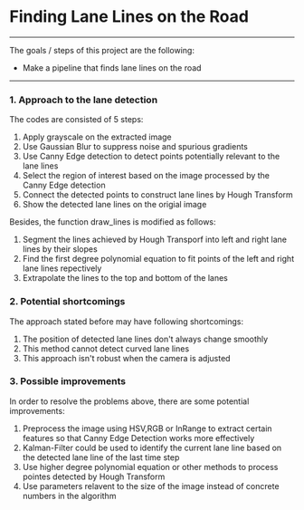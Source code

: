 # **Finding Lane Lines on the Road** 

---

The goals / steps of this project are the following:
* Make a pipeline that finds lane lines on the road

---

### 1. Approach to the lane detection
The codes are consisted of 5 steps:
1. Apply grayscale on the extracted image
2. Use Gaussian Blur to suppress noise and spurious gradients
3. Use Canny Edge detection to detect points potentially relevant to the lane lines
4. Select the region of interest based on the image processed by the Canny Edge detection
5. Connect the detected points to construct lane lines by Hough Transform
6. Show the detected lane lines on the origial image

Besides, the function draw_lines is modified as follows:
1. Segment the lines achieved by Hough Transporf into left and right lane lines by their slopes
2. Find the first degree polynomial equation to fit points of the left and right lane lines repectively
3. Extrapolate the lines to the top and bottom of the lanes

### 2. Potential shortcomings

The approach stated before may have following shortcomings:
1. The position of detected lane lines don't always change smoothly
2. This method cannot detect curved lane lines
3. This approach isn't robust when the camera is adjusted

### 3. Possible improvements

In order to resolve the problems above, there are some potential improvements:
1. Preprocess the image using HSV,RGB or InRange to extract certain features so that Canny Edge Detection works more effectively
2. Kalman-Filter could be used to identify the current lane line based on the detected lane line of the last time step
3. Use higher degree polynomial equation or other methods to process pointes detected by Hough Transform
4. Use parameters relavent to the size of the image instead of concrete numbers in the algorithm
